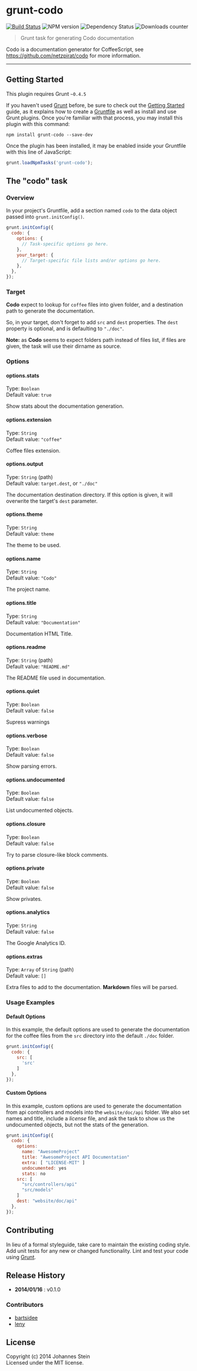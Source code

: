 # grunt-codo

[![Build Status](https://travis-ci.org/Stoney-FD/grunt-codo.svg?branch=master)](https://travis-ci.org/Stoney-FD/grunt-codo)
![NPM version](http://img.shields.io/npm/v/grunt-codo.svg)
![Dependency Status](https://david-dm.org/Stoney-FD/grunt-codo.svg)
![Downloads counter](http://img.shields.io/npm/dm/grunt-codo.svg)

> Grunt task for generating Codo documentation

Codo is a documentation generator for CoffeeScript, see https://github.com/netzpirat/codo for more information.

* * *

## Getting Started

This plugin requires Grunt `~0.4.5`

If you haven't used [Grunt](http://gruntjs.com/) before, be sure to check out the [Getting Started](http://gruntjs.com/getting-started) guide, as it explains how to create a [Gruntfile](http://gruntjs.com/sample-gruntfile) as well as install and use Grunt plugins. Once you're familiar with that process, you may install this plugin with this command:

```shell
npm install grunt-codo --save-dev
```

Once the plugin has been installed, it may be enabled inside your Gruntfile with this line of JavaScript:

```js
grunt.loadNpmTasks('grunt-codo');
```

## The "codo" task

### Overview

In your project's Gruntfile, add a section named `codo` to the data object passed into `grunt.initConfig()`.

```js
grunt.initConfig({
  codo: {
    options: {
      // Task-specific options go here.
    },
    your_target: {
      // Target-specific file lists and/or options go here.
    },
  },
});
```

### Target

**Codo** expect to lookup for `coffee` files into given folder, and a destination path to generate the documentation.

So, in your target, don't forget to add `src` and `dest` properties. The `dest` property is optional, and is defaulting to `"./doc"`.

**Note:** as **Codo** seems to expect folders path instead of files list, if files are given, the task will use their dirname as source.

### Options

#### options.stats

Type: `Boolean`  
Default value: `true`

Show stats about the documentation generation.

#### options.extension

Type: `String`  
Default value: `"coffee"`

Coffee files extension.

#### options.output

Type: `String` (path)  
Default value: `target.dest`, or `"./doc"`

The documentation destination directory. If this option is given, it will overwrite the target's `dest` parameter.

#### options.theme

Type: `String`  
Default value: `theme`

The theme to be used.

#### options.name

Type: `String`  
Default value: `"Codo"`

The project name.

#### options.title

Type: `String`  
Default value: `"Documentation"`

Documentation HTML Title.

#### options.readme

Type: `String` (path)  
Default value: `"README.md"`

The README file used in documentation.

#### options.quiet

Type: `Boolean`  
Default value: `false`

Supress warnings

#### options.verbose

Type: `Boolean`  
Default value: `false`

Show parsing errors.

#### options.undocumented

Type: `Boolean`  
Default value: `false`

List undocumented objects.

#### options.closure

Type: `Boolean`  
Default value: `false`

Try to parse closure-like block comments.

#### options.private

Type: `Boolean`  
Default value: `false`

Show privates.

#### options.analytics

Type: `String`  
Default value: `false`

The Google Analytics ID.

#### options.extras

Type: `Array` of `String` (path)  
Default value: `[]`

Extra files to add to the documentation. **Markdown** files will be parsed.

### Usage Examples

#### Default Options

In this example, the default options are used to generate the documentation for the coffee files from the `src` directory into the default `./doc` folder.

```js
grunt.initConfig({
  codo: {
    src: [
      'src'
    ]
  },
});
```

#### Custom Options

In this example, custom options are used to generate the documentation from api controllers and models into the `website/doc/api` folder. We also set names and title, include a *license* file, and ask the task to show us the undocumented objects, but not the stats of the generation.

```js
grunt.initConfig({
  codo: {
    options:
      name: "AwesomeProject"
      title: "AwesomeProject API Documentation"
      extra: [ "LICENSE-MIT" ]
      undocumented: yes
      stats: no
    src: [
      "src/controllers/api"
      "src/models"
    ]
    dest: "website/doc/api"
  },
});
```

## Contributing

In lieu of a formal styleguide, take care to maintain the existing coding style. Add unit tests for any new or changed functionality. Lint and test your code using [Grunt](http://gruntjs.com/).

## Release History

* **2014/01/16** : v0.1.0

### Contributors

* [bartsidee](https://github.com/bartsidee)
* [leny](https://github.com/leny)

## License
Copyright (c) 2014 Johannes Stein  
Licensed under the MIT license.
